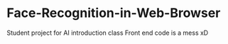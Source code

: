 # Face-Recognition-in-Web-Browser
Student project for AI introduction class
Front end code is a mess xD
